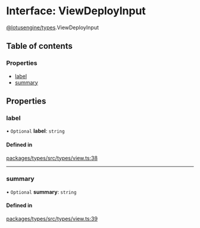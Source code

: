 # Interface: ViewDeployInput

[@lotusengine/types](../wiki/@lotusengine.types).ViewDeployInput

## Table of contents

### Properties

- [label](../wiki/@lotusengine.types.ViewDeployInput#label)
- [summary](../wiki/@lotusengine.types.ViewDeployInput#summary)

## Properties

### label

• `Optional` **label**: `string`

#### Defined in

[packages/types/src/types/view.ts:38](https://github.com/lotusengine/sdk/blob/f1f5297/packages/types/src/types/view.ts#L38)

___

### summary

• `Optional` **summary**: `string`

#### Defined in

[packages/types/src/types/view.ts:39](https://github.com/lotusengine/sdk/blob/f1f5297/packages/types/src/types/view.ts#L39)
